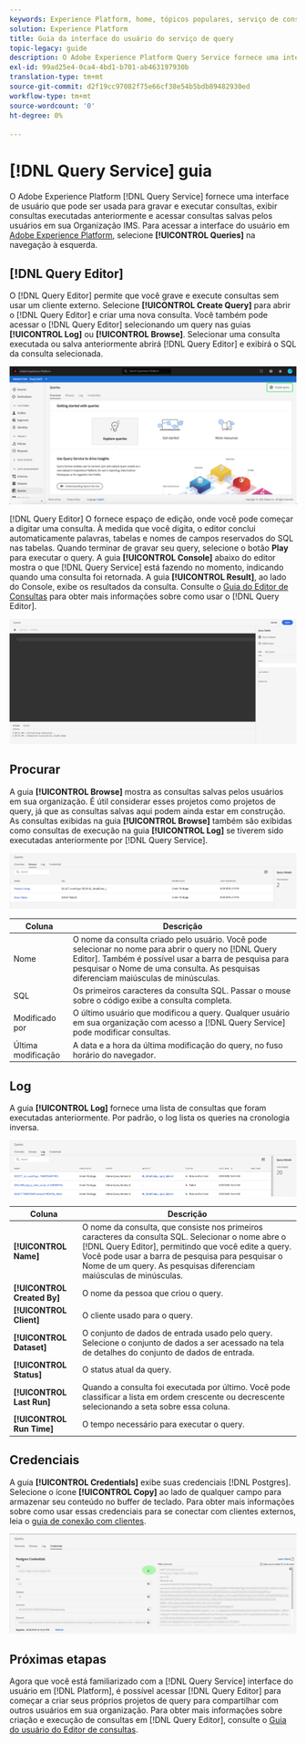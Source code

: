```yaml
---
keywords: Experience Platform, home, tópicos populares, serviço de consultas, serviço de consultas, consulta, editor de consultas, Editor de consultas, Editor de consultas, Editor de consultas;
solution: Experience Platform
title: Guia da interface do usuário do serviço de query
topic-legacy: guide
description: O Adobe Experience Platform Query Service fornece uma interface de usuário que pode ser usada para gravar e executar consultas, exibir consultas executadas anteriormente e acessar consultas salvas pelos usuários em sua Organização IMS.
exl-id: 99ad25e4-0ca4-4bd1-b701-ab463197930b
translation-type: tm+mt
source-git-commit: d2f19cc97082f75e66cf38e54b5bdb89482930ed
workflow-type: tm+mt
source-wordcount: '0'
ht-degree: 0%

---
```


# [!DNL Query Service] guia

O Adobe Experience Platform [!DNL Query Service] fornece uma interface de usuário que pode ser usada para gravar e executar consultas, exibir consultas executadas anteriormente e acessar consultas salvas pelos usuários em sua Organização IMS. Para acessar a interface do usuário em [Adobe Experience Platform][platform-ui], selecione **[!UICONTROL Queries]** na navegação à esquerda.

## [!DNL Query Editor]

O [!DNL Query Editor] permite que você grave e execute consultas sem usar um cliente externo. Selecione **[!UICONTROL Create Query]** para abrir o [!DNL Query Editor] e criar uma nova consulta. Você também pode acessar o [!DNL Query Editor] selecionando um query nas guias **[!UICONTROL Log]** ou **[!UICONTROL Browse]**. Selecionar uma consulta executada ou salva anteriormente abrirá [!DNL Query Editor] e exibirá o SQL da consulta selecionada.

![Imagem](../images/ui/overview/overview.png)

[!DNL Query Editor] O fornece espaço de edição, onde você pode começar a digitar uma consulta. À medida que você digita, o editor conclui automaticamente palavras, tabelas e nomes de campos reservados do SQL nas tabelas. Quando terminar de gravar seu query, selecione o botão **Play** para executar o query. A guia **[!UICONTROL Console]** abaixo do editor mostra o que [!DNL Query Service] está fazendo no momento, indicando quando uma consulta foi retornada. A guia **[!UICONTROL Result]**, ao lado do Console, exibe os resultados da consulta. Consulte o [Guia do Editor de Consultas][query-editor] para obter mais informações sobre como usar o [!DNL Query Editor].

![Imagem](../images/ui/overview/query-editor.png)

## Procurar

A guia **[!UICONTROL Browse]** mostra as consultas salvas pelos usuários em sua organização. É útil considerar esses projetos como projetos de query, já que as consultas salvas aqui podem ainda estar em construção. As consultas exibidas na guia **[!UICONTROL Browse]** também são exibidas como consultas de execução na guia **[!UICONTROL Log]** se tiverem sido executadas anteriormente por [!DNL Query Service].

![Imagem](../images/ui/overview/browse.png)

| Coluna | Descrição |
| --- | --- |
| Nome | O nome da consulta criado pelo usuário. Você pode selecionar no nome para abrir o query no [!DNL Query Editor]. Também é possível usar a barra de pesquisa para pesquisar o Nome de uma consulta. As pesquisas diferenciam maiúsculas de minúsculas. |
| SQL | Os primeiros caracteres da consulta SQL. Passar o mouse sobre o código exibe a consulta completa. |
| Modificado por | O último usuário que modificou a query. Qualquer usuário em sua organização com acesso a [!DNL Query Service] pode modificar consultas. |
| Última modificação | A data e a hora da última modificação do query, no fuso horário do navegador. |

## Log

A guia **[!UICONTROL Log]** fornece uma lista de consultas que foram executadas anteriormente. Por padrão, o log lista os queries na cronologia inversa.

![Imagem](../images/ui/overview/log.png)

| Coluna | Descrição |
| --- | --- |
| **[!UICONTROL Name]** | O nome da consulta, que consiste nos primeiros caracteres da consulta SQL. Selecionar o nome abre o [!DNL Query Editor], permitindo que você edite a query. Você pode usar a barra de pesquisa para pesquisar o Nome de um query. As pesquisas diferenciam maiúsculas de minúsculas. |
| **[!UICONTROL Created By]** | O nome da pessoa que criou o query. |
| **[!UICONTROL Client]** | O cliente usado para o query. |
| **[!UICONTROL Dataset]** | O conjunto de dados de entrada usado pelo query. Selecione o conjunto de dados a ser acessado na tela de detalhes do conjunto de dados de entrada. |
| **[!UICONTROL Status]** | O status atual da query. |
| **[!UICONTROL Last Run]** | Quando a consulta foi executada por último. Você pode classificar a lista em ordem crescente ou decrescente selecionando a seta sobre essa coluna. |
| **[!UICONTROL Run Time]** | O tempo necessário para executar o query. |

## Credenciais

A guia **[!UICONTROL Credentials]** exibe suas credenciais [!DNL Postgres]. Selecione o ícone **[!UICONTROL Copy]** ao lado de qualquer campo para armazenar seu conteúdo no buffer de teclado. Para obter mais informações sobre como usar essas credenciais para se conectar com clientes externos, leia o [guia de conexão com clientes][connect-clients].

![Imagem](../images/ui/overview/credentials.png)

## Próximas etapas

Agora que você está familiarizado com a [!DNL Query Service] interface do usuário em [!DNL Platform], é possível acessar [!DNL Query Editor] para começar a criar seus próprios projetos de query para compartilhar com outros usuários em sua organização. Para obter mais informações sobre criação e execução de consultas em [!DNL Query Editor], consulte o [Guia do usuário do Editor de consultas][query-editor].

[platform-ui]: https://platform.adobe.com
[query-editor]: user-guide.md
[connect-clients]: ../clients/overview.md
